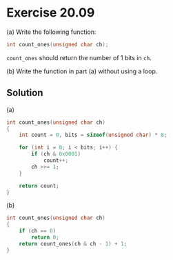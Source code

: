# Exercise 20.09

(a) Write the following function:

```c
int count_ones(unsigned char ch);
```

`count_ones` should return the number of 1 bits in `ch`.

(b) Write the function in part (a) without using a loop.

## Solution

(a)

```c
int count_ones(unsigned char ch)
{
    int count = 0, bits = sizeof(unsigned char) * 8;

    for (int i = 0; i < bits; i++) {
        if (ch & 0x0001)
            count++;
        ch >>= 1;
    }

    return count;
}
```

(b)

```c
int count_ones(unsigned char ch)
{
    if (ch == 0)
        return 0;
    return count_ones(ch & ch - 1) + 1;
}
```
